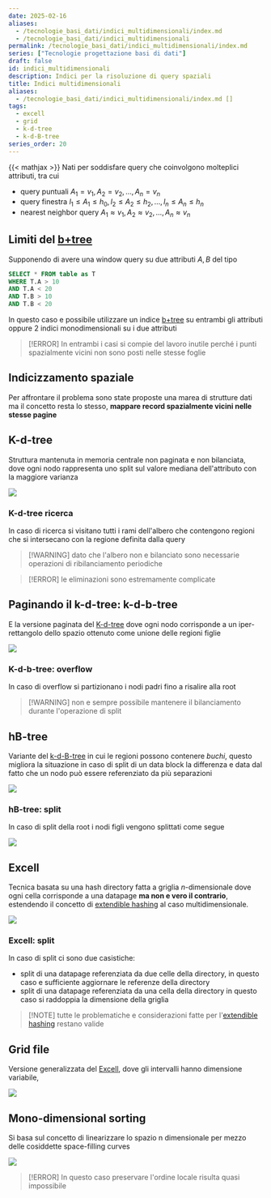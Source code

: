```yaml
---
date: 2025-02-16
aliases:
  - /tecnologie_basi_dati/indici_multidimensionali/index.md
  - /tecnologie_basi_dati/indici_multidimensionali
permalink: /tecnologie_basi_dati/indici_multidimensionali/index.md
series: ["Tecnologie progettazione basi di dati"]
draft: false
id: indici_multidimensionali
description: Indici per la risoluzione di query spaziali
title: Indici multidimensionali
aliases:
  - /tecnologie_basi_dati/indici_multidimensionali/index.md []
tags:
  - excell
  - grid
  - k-d-tree
  - k-d-B-tree
series_order: 20
---
```


{{< mathjax >}}
Nati per soddisfare query che coinvolgono molteplici attributi, tra cui

- query puntuali $A_1 = v_1, A_2 = v_2, … , A_n = v_n$
- query finestra $l_1 \leq A_1 \leq h_0, l_2 \leq A_2 \leq h_2, … , l_n \leq A_n \leq h_n$
- nearest neighbor query $A_1 \approx v_1, A_2 \approx v_2, … , A_n \approx v_n$

## Limiti del [b+tree](/tecnologie_basi_dati/b+tree)

Supponendo di avere una window query su due attributi $A,B$ del tipo

```sql
SELECT * FROM table as T
WHERE T.A > 10
AND T.A < 20
AND T.B > 10
AND T.B < 20
```

In questo caso e possibile utilizzare un indice [b+tree](/tecnologie_basi_dati/b+tree) su entrambi gli attributi oppure 2 indici monodimensionali su i due attributi

>[!ERROR] In entrambi i casi si compie del lavoro inutile perché i punti spazialmente vicini non sono posti nelle stesse foglie

## Indicizzamento spaziale

Per affrontare il problema sono state proposte una marea di strutture dati ma il concetto resta lo stesso, **mappare record spazialmente vicini nelle stesse pagine**

## K-d-tree

Struttura mantenuta in memoria centrale non paginata e non bilanciata, dove ogni nodo rappresenta uno split sul valore mediana dell'attributo con la maggiore varianza

![](k_d_tree.png)

### K-d-tree ricerca

In caso di ricerca si visitano tutti i rami dell'albero che contengono regioni che si intersecano con la regione definita dalla query

>[!WARNING] dato che l'albero non e bilanciato sono necessarie operazioni di ribilanciamento periodiche

>[!ERROR] le eliminazioni sono estremamente complicate

## Paginando il k-d-tree: k-d-b-tree

E la versione paginata del [K-d-tree](#k-d-tree) dove ogni nodo corrisponde a un iper-rettangolo dello spazio ottenuto come unione delle regioni figlie

![](k_d_b_tree.png)

### K-d-b-tree: overflow

In caso di overflow si partizionano i nodi padri fino a risalire alla root

>[!WARNING] non e sempre possibile mantenere il bilanciamento durante l'operazione di split

## hB-tree

Variante del [k-d-B-tree](#paginando-il-k-d-tree-k-d-b-tree) in cui le regioni possono contenere *buchi*, questo migliora la situazione in caso di split di un data block la differenza e data dal fatto che un nodo può essere referenziato da più separazioni

![](hb_tree.png)

### hB-tree: split

In caso di split della root i nodi figli vengono splittati come segue

![](hb_tree_split.png)

## Excell

Tecnica basata su una hash directory fatta a griglia $n$-dimensionale dove ogni cella corrisponde a una datapage **ma non e vero il contrario**, estendendo il concetto di [extendible hashing](/tecnologie_basi_dati/indici_hash#extendible-hashing) al caso multidimensionale.

![](excell.png)

### Excell: split


In caso di split ci sono due casistiche:

- split di una datapage referenziata da due celle della directory, in questo caso e sufficiente aggiornare le referenze della directory
- split di una datapage referenziata da una cella della directory in questo caso si raddoppia la dimensione della griglia

>[!NOTE] tutte le problematiche e considerazioni fatte per l'[extendible hashing](/tecnologie_basi_dati/indici_hash#extendible-hashing) restano valide


## Grid file

Versione generalizzata del [Excell](#excell), dove gli intervalli hanno dimensione variabile,

![](grid_file.png)

## Mono-dimensional sorting

Si basa sul concetto di linearizzare lo spazio n dimensionale per mezzo delle cosiddette space-filling curves

![](mono_dimensional_sorting.png)

>[!ERROR] In questo caso preservare l'ordine locale risulta quasi impossibile
